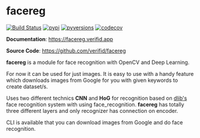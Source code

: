 # facereg

[![Build Status](https://github.com/verifid/facereg/workflows/facereg%20ci/badge.svg)](https://github.com/verifid/facereg/actions)
[![pypi](https://img.shields.io/pypi/v/facereg.svg)](https://pypi.python.org/pypi/facereg/)
[![pyversions](https://img.shields.io/pypi/pyversions/facereg.svg)](https://pypi.org/project/facereg)
[![codecov](https://codecov.io/gh/verifid/facereg/branch/master/graph/badge.svg)](https://codecov.io/gh/verifid/facereg)


**Documentation**: <a href="https://facereg.verifid.app" target="_blank">https://facereg.verifid.app</a>

**Source Code**: <a href="https://github.com/verifid/facereg" target="_blank">https://github.com/verifid/facereg</a>

**facereg** is a module for face recognition with OpenCV and Deep Learning.

For now it can be used for just images. It is easy to use with a handy feature 
which downloads images from Google for you with given keywords to create dataset/s.

Uses two different technics **CNN** and **HoG** for recognition based on <a href="https://github.com/verifid/facereg" target="_blank">dlib's</a> face recognition system with using <a ref="https://github.com/ageitgey/face_recognition">face_recognition</a>. **facereg** has totally three different layers and only recognizer has connection on encoder.

CLI is available that you can download images from Google and do face recognition.
